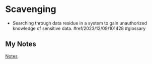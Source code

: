 # Scavenging
- Searching through data residue in a system to gain unauthorized knowledge of sensitive data. #ref/2023/12/09/101428 #glossary 
## My Notes
[Notes](mynotes/scavenging-notes.md)
